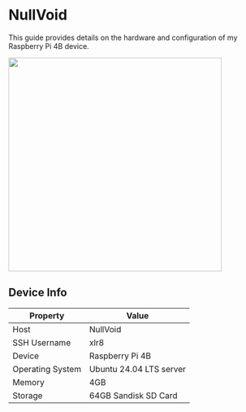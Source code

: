 # NullVoid
This guide provides details on the hardware and configuration of my Raspberry Pi 4B device.

<img src="https://github.com/anukulpandey/nullvoid/assets/62092256/5bdf2c92-c5be-4cea-bf3e-9b5cce4b050e" width=420/>


## Device Info

| Property        | Value                       |
|-----------------|-----------------------------|
| Host            | NullVoid                    |
| SSH Username    | xlr8                        |
| Device          | Raspberry Pi 4B             |
| Operating System| Ubuntu 24.04 LTS server     |
| Memory          | 4GB                         |
| Storage         | 64GB Sandisk SD Card        |

